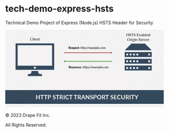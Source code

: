 # tech-demo-express-hsts

Technical Demo Project of Express (Node.js) HSTS Header for Security

![HSTS](diagram.png)

&copy; 2023 Drape Fit Inc.

All Rights Reserved.
